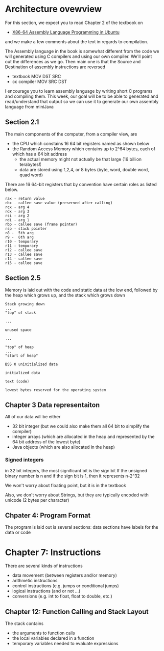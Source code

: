 # Architecture ovewview

For this section, we expect you to read Chapter 2 of the textbook on 
* [ X86-64 Assembly Language Programming in Ubuntu](http://www.egr.unlv.edu/~ed/assembly64.pdf)

and we make a few comments about the text in regards to compilation.

The Assembly language in the book is somewhat different from the code we will generated using
C compilers and using our own compiler. We'll point out the differences as we go. Then main one
is that the Source and Destination of assembly instructions are reversed
* textbook    MOV DST SRC
* cc compiler MOV SRC DST

I encourage you to learn assembly language by writing short C programs and compiling them.
This week, our goal will be to be able to generated and read/understand that output so we
can use it to generate our own assembly language from miniJava

## Section 2.1
The main components of the computer, from a compiler view, are
* the CPU which constains 16 64 bit registers named as shown below
* the Random Access Memory which contains up to 2^64 bytes, each of which has a 64 bit address
   * the actual memory might not actually be that large (16 billion terabytes!)
   * data are stored using 1,2,4, or 8 bytes (byte, word, double word, quad word)


There are 16 64-bit registers that by convention have certain roles as listed below.
```
rax - return value
rbx - callee save value (preserved after calling)
rcx - arg 4
rdx - arg 3
rsi - arg 2
rdi - arg 1
rbp - callee save (frame pointer)
rsp - stack pointer
r8 -  5th arg
r9 -  6th arg
r10 - temporary
r11 - temporary
r12 - callee save
r13 - callee save
r14 - callee save 
r15 - callee save
```

## Section 2.5
Memory is laid out with the code and static data at the low end, followed by the heap which grows up, and the stack which grows down
```
Stack growing down
...
"top" of stack

...

unused space

...

"top" of heap
...
"start of heap"

BSS 0 uninitialized data

initialized data

text (code)

lowest bytes reserved for the operating system
```

## Chapter 3 Data representaiton
All of our data will be either
* 32 bit integer (but we could also make them all 64 bit to simplify the compiler)
* integer arrays (which are allocated in the heap and represented by the 64 bit address of the lowest byte)
* Java objects (which are also allocated in the heap)

### Signed integers
in 32 bit integers, the most significant bit is the sign bit
If the unsigned binary number is n and if the sign bit is 1, then it represents n-2^32

We won't worry about floating point, but it is in the textbook

Also, we don't worry about Strings, but they are typically encoded with unicode (2 bytes per character)


## Chpater 4: Program Format
The program is laid out is several sections:
data sections have labels for the data or code

# Chapter 7: Instructions
There are several kinds of instructions
* data movement (between registers and/or memory)
* arithmetic instructions
* control instructions (e.g. jumps or conditional jumps)
* logical instructions (and or not ...)
* conversions (e.g. int to float, float to double, etc.)



## Chapter 12: Function Calling and Stack Layout
The stack contains 
* the arguments to function calls
* the local variables declared in a function
* temporary variables needed to evaluate expressions


